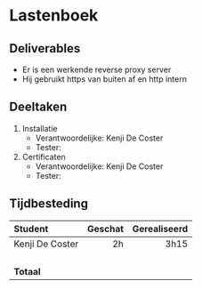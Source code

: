 # Lastenboek

## Deliverables

<!-- Som hier de concrete eindresultaten op die je voor deze opdracht moet opleveren. -->

- Er is een werkende reverse proxy server
- Hij gebruikt https van buiten af en http intern

## Deeltaken

<!-- Som hier de deeltaken voor deze opdracht op en duid voor elk een verantwoordelijke en tester aan. Vermeld ook afhankelijkheden tussen deeltaken als die er zijn. Elke deeltaak wordt een kaartje op het kanban-bord! -->

1. Installatie
   - Verantwoordelijke: Kenji De Coster
   - Tester: <!-- Naam: iemand anders dan de verantwoordelijk! -->
2. Certificaten
   - Verantwoordelijke: Kenji De Coster
   - Tester: <!-- Naam: iemand anders dan de verantwoordelijk! -->

## Tijdbesteding

| Student         | Geschat | Gerealiseerd |
| :------------   | ------: | -----------: |
| Kenji De Coster |  2h     |    3h15      |
| <!-- NAAM -->   |         |              |
| <!-- NAAM -->   |         |              |
| <!-- NAAM -->   |         |              |
| <!-- NAAM -->   |         |              |
| **Totaal**      |         |              |

<!-- Voeg na oplevering van de taak een schermafbeelding van rapport tijdbesteding voor deze taak toe. -->
